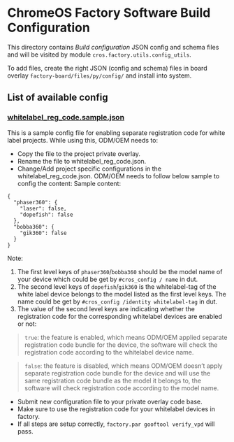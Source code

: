 ChromeOS Factory Software Build Configuration
=============================================

This directory contains *Build configuration* JSON config and schema files and
will be visited by module `cros.factory.utils.config_utils`.

To add files, create the right JSON (config and schema) files in board overlay
 `factory-board/files/py/config/` and install into system.

## List of available config

### [whitelabel_reg_code.sample.json](./whitelabel_reg_code.sample.json)
This is a sample config file for enabling separate registration code for white
label projects.
While using this, ODM/OEM needs to:
- Copy the file to the project private overlay.
- Rename the file to whitelabel_reg_code.json.
- Change/Add project specific configurations in the whitelabel_reg_code.json.
ODM/OEM needs to follow below sample to config the content:
Sample content:
```
{
  "phaser360": {
    "laser": false,
    "dopefish": false
  },
  "bobba360": {
    "gik360": false
  }
}
```
Note:
1. The first level keys of `phaser360`/`bobba360` should be the model name of
your device which could be get by `#cros_config / name` in dut.
2. The second level keys of `dopefish`/`gik360` is the whitelabel-tag of the
white label device belongs to the model listed as the first level keys. The name
could be get by `#cros_config /identity whitelabel-tag` in dut.
3. The value of the second level keys are indicating whether the registration
code for the corresponding whitelabel devices are enabled or not:
  > `true`: the feature is enabled, which means ODM/OEM applied separate
registration code bundle for the device, the software will check the
registration code according to the whitelabel device name.

  > `false`: the feature is disabled, which means ODM/OEM doesn’t apply
separate registration code bundle for the device and will use the same
registration code bundle as the model it belongs to, the software will check
registration code according to the model name.
- Submit new configuration file to your private overlay code base.
- Make sure to use the registration code for your whitelabel devices in factory.
- If all steps are setup correctly, `factory.par gooftool verify_vpd` will pass.
